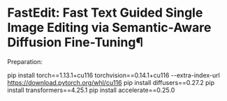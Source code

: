 # FastEdit: Fast Text Guided Single Image Editing via Semantic-Aware Diffusion Fine-Tuning¶

Preparation:

pip install torch==1.13.1+cu116 torchvision==0.14.1+cu116 --extra-index-url https://download.pytorch.org/whl/cu116
pip install diffusers==0.27.2
pip install transformers==4.25.1
pip install accelerate==0.25.0

